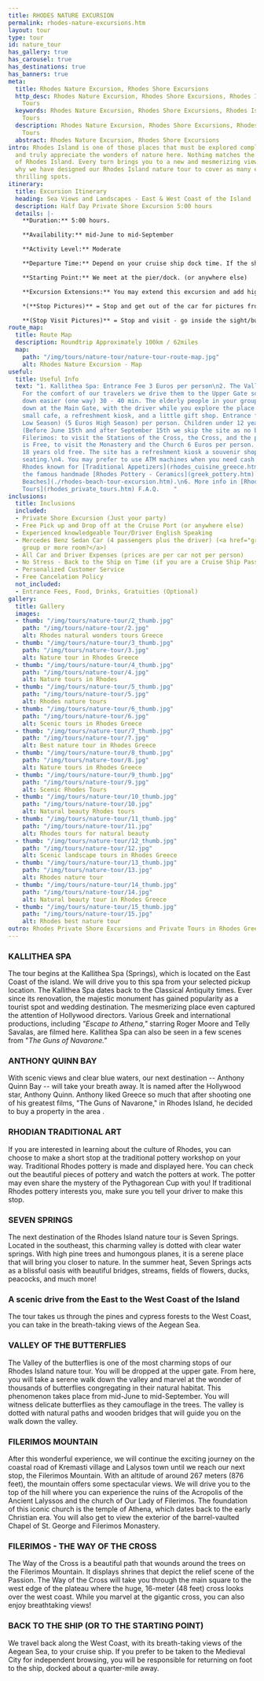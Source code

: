 ```yaml
---
title: RHODES NATURE EXCURSION
permalink: rhodes-nature-excursions.htm
layout: tour
type: tour
id: nature_tour
has_gallery: true
has_carousel: true
has_destinations: true
has_banners: true
meta:
  title: Rhodes Nature Excursion, Rhodes Shore Excursions
  http_desc: Rhodes Nature Excursion, Rhodes Shore Excursions, Rhodes Island Nature
    Tours
  keywords: Rhodes Nature Excursion, Rhodes Shore Excursions, Rhodes Island Nature
    Tours
  description: Rhodes Nature Excursion, Rhodes Shore Excursions, Rhodes Island Nature
    Tours
  abstract: Rhodes Nature Excursion, Rhodes Shore Excursions
intro: Rhodes Island is one of those places that must be explored completely to witness
  and truly appreciate the wonders of nature here. Nothing matches the natural beauty
  of Rhodes Island. Every turn brings you to a new and mesmerizing view, which is
  why we have designed our Rhodes Island nature tour to cover as many exciting and
  thrilling spots.
itinerary:
  title: Excursion Itinerary
  heading: Sea Views and Landscapes - East & West Coast of the Island
  description: Half Day Private Shore Excursion 5:00 hours
  details: |-
    **Duration:** 5:00 hours.

    **Availability:** mid-June to mid-September

    **Activity Level:** Moderate

    **Departure Time:** Depend on your cruise ship dock time. If the ship arrives late into port, we'll adjust our schedules, and the rental time will start from the moment you meet your driver.

    **Starting Point:** We meet at the pier/dock. (or anywhere else)

    **Excursion Extensions:** You may extend this excursion and add highlights

    *(**Stop Pictures)** = Stop and get out of the car for pictures from outside of the Sight/building

    **(Stop Visit Pictures)** = Stop and visit - go inside the sight/building for pictures
route_map:
  title: Route Map
  description: Roundtrip Approximately 100km / 62miles
  map:
    path: "/img/tours/nature-tour/nature-tour-route-map.jpg"
    alt: Rhodes Nature Excursion - Map
useful:
  title: Useful Info
  text: "1. Kallithea Spa: Entrance Fee 3 Euros per person\n2. The Valley of the Butterflies.
    For the comfort of our travelers we drive them to the Upper Gate so they can walk
    down easier (one way) 30 - 40 min. The elderly people in your group they can wait
    down at the Main Gate, with the driver while you explore the place. There is a
    small cafe, a refreshment kiosk, and a little gift shop. Entrance fee: (3 Euros
    Low Season) (5 Euros High Season) per person. Children under 12 years old Free.
    (Before June 15th and after September 15th we skip the site as no butterflies)\n3.
    Filerimos: to visit the Stations of the Cross, the Cross, and the panoramic vista
    is Free, to visit the Monastery and the Church 6 Euros per person. Children under
    18 years old free. The site has a refreshment kiosk a souvenir shop and shady
    seating.\n4. You may prefer to use ATM machines when you need cash. ATMs are everywhere.\n5.
    Rhodes known for [Traditional Appetizers](rhodes_cuisine_greece.htm), desserts, [Wines](wine_tours_greece.htm),
    the famous handmade [Rhodes Pottery - Ceramics](greek_pottery.htm) and the beautiful [Rhodes
    Beaches](./rhodes-beach-tour-excursion.htm).\n6. More info in [Rhodes Private
    Tours](rhodes_private_tours.htm) F.A.Q.    "
inclusions:
  title: Inclusions
  included:
  - Private Shore Excursion (Just your party)
  - Free Pick up and Drop off at the Cruise Port (or anywhere else)
  - Experienced knowledgeable Tour/Driver English Speaking
  - Mercedes Benz Sedan Car (4 passengers plus the driver) (<a href="groups.htm">bigger
    group or more room?</a>)
  - All Car and Driver Expenses (prices are per car not per person)
  - No Stress - Back to the Ship on Time (if you are a Cruise Ship Passenger)
  - Personalized Customer Service
  - Free Cancelation Policy
  not_included:
  - Entrance Fees, Food, Drinks, Gratuities (Optional)
gallery:
  title: Gallery
  images:
  - thumb: "/img/tours/nature-tour/2_thumb.jpg"
    path: "/img/tours/nature-tour/2.jpg"
    alt: Rhodes natural wonders tours Greece
  - thumb: "/img/tours/nature-tour/3_thumb.jpg"
    path: "/img/tours/nature-tour/3.jpg"
    alt: Nature tour in Rhodes Greece
  - thumb: "/img/tours/nature-tour/4_thumb.jpg"
    path: "/img/tours/nature-tour/4.jpg"
    alt: Nature tours in Rhodes
  - thumb: "/img/tours/nature-tour/5_thumb.jpg"
    path: "/img/tours/nature-tour/5.jpg"
    alt: Rhodes nature tours
  - thumb: "/img/tours/nature-tour/6_thumb.jpg"
    path: "/img/tours/nature-tour/6.jpg"
    alt: Scenic tours in Rhodes Greece
  - thumb: "/img/tours/nature-tour/7_thumb.jpg"
    path: "/img/tours/nature-tour/7.jpg"
    alt: Best nature tour in Rhodes Greece
  - thumb: "/img/tours/nature-tour/8_thumb.jpg"
    path: "/img/tours/nature-tour/8.jpg"
    alt: Nature tours in Rhodes Greece
  - thumb: "/img/tours/nature-tour/9_thumb.jpg"
    path: "/img/tours/nature-tour/9.jpg"
    alt: Scenic Rhodes Tours
  - thumb: "/img/tours/nature-tour/10_thumb.jpg"
    path: "/img/tours/nature-tour/10.jpg"
    alt: Natural beauty Rhodes tours
  - thumb: "/img/tours/nature-tour/11_thumb.jpg"
    path: "/img/tours/nature-tour/11.jpg"
    alt: Rhodes tours for natural beauty
  - thumb: "/img/tours/nature-tour/12_thumb.jpg"
    path: "/img/tours/nature-tour/12.jpg"
    alt: Scenic landscape tours in Rhodes Greece
  - thumb: "/img/tours/nature-tour/13_thumb.jpg"
    path: "/img/tours/nature-tour/13.jpg"
    alt: Rhodes nature tour
  - thumb: "/img/tours/nature-tour/14_thumb.jpg"
    path: "/img/tours/nature-tour/14.jpg"
    alt: Natural beauty tour in Rhodes Greece
  - thumb: "/img/tours/nature-tour/15_thumb.jpg"
    path: "/img/tours/nature-tour/15.jpg"
    alt: Rhodes best nature tour
outro: Rhodes Private Shore Excursions and Private Tours in Rhodes Greece
---
```


### KALLITHEA SPA

The tour begins at the Kallithea Spa (Springs), which is located on the East Coast of the island. We will drive you to this spa from your selected pickup location. The Kallithea Spa dates back to the Classical Antiquity times. Ever since its renovation, the majestic monument has gained popularity as a tourist spot and wedding destination.   The mesmerizing place even captured the attention of Hollywood directors. Various Greek and international productions, including *"Escape to Athena,"* starring Roger Moore and Telly Savalas, are filmed here. Kallithea Spa can also be seen in a few scenes from "*The Guns of Navarone."*

### ANTHONY QUINN BAY

With scenic views and clear blue waters, our next destination -- Anthony Quinn Bay -- will take your breath away. It is named after the Hollywood star, Anthony Quinn. Anthony liked Greece so much that after shooting one of his greatest films, "The Guns of Navarone," in Rhodes Island, he decided to buy a property in the area .

### RHODIAN TRADITIONAL ART

If you are interested in learning about the culture of Rhodes, you can choose to make a short stop at the traditional pottery workshop on your way. Traditional Rhodes pottery is made and displayed here. You can check out the beautiful pieces of pottery and watch the potters at work. The potter may even share the mystery of the Pythagorean Cup with you! If traditional Rhodes pottery interests you, make sure you tell your driver to make this stop.

### SEVEN SPRINGS

The next destination of the Rhodes Island nature tour is Seven Springs. Located in the southeast, this charming valley is dotted with clear water springs. With high pine trees and humongous planes, it is a serene place that will bring you closer to nature. In the summer heat, Seven Springs acts as a blissful oasis with beautiful bridges, streams, fields of flowers, ducks, peacocks, and much more!

### A scenic drive from the East to the West Coast of the Island 

The tour takes us through the pines and cypress forests to the West Coast, you can take in the breath-taking views of the Aegean Sea.

### VALLEY OF THE BUTTERFLIES

The Valley of the butterflies is one of the most charming stops of our Rhodes Island nature tour. You will be dropped at the upper gate. From here, you will take a serene walk down the valley and marvel at the wonder of thousands of butterflies congregating in their natural habitat. This phenomenon takes place from mid-June to mid-September. You will witness delicate butterflies as they camouflage in the trees. The valley is dotted with natural paths and wooden bridges that will guide you on the walk down the valley.

### FILERIMOS MOUNTAIN

After this wonderful experience, we will continue the exciting journey on the coastal road of Kremasti village and Lalysos town until we reach our next stop, the Filerimos Mountain. With an altitude of around 267 meters (876 feet), the mountain offers some spectacular views. We will drive you to the top of the hill where you can experience the ruins of the Acropolis of the Ancient Lalyssos and the church of Our Lady of Filerimos. The foundation of this iconic church is the temple of Athena, which dates back to the early Christian era. You will also get to view the exterior of the barrel-vaulted Chapel of St. George and Filerimos Monastery.

### FILERIMOS - THE WAY OF THE CROSS

The Way of the Cross is a beautiful path that wounds around the trees on the Filerimos Mountain. It displays shrines that depict the relief scene of the Passion. The Way of the Cross will take you through the main square to the west edge of the plateau where the huge, 16-meter (48 feet) cross looks over the west coast. While you marvel at the gigantic cross, you can also enjoy breathtaking views!

### BACK TO THE SHIP (OR TO THE STARTING POINT)

We travel back along the West Coast, with its breath-taking views of the Aegean Sea, to your cruise ship. If you prefer to be taken to the Medieval City for independent browsing, you will be responsible for returning on foot to the ship, docked about a quarter-mile away.
